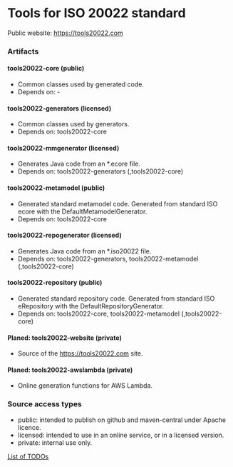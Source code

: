 # Tools for ISO 20022 standard

Public website: https://tools20022.com

### Artifacts

#### tools20022-core (public)
- Common classes used by generated code.
- Depends on: - 

#### tools20022-generators (licensed)
- Common classes used by generators.
- Depends on: tools20022-core 

#### tools20022-mmgenerator (licensed)
- Generates Java code from an *.ecore file.
- Depends on: tools20022-generators (,tools20022-core) 

#### tools20022-metamodel (public)
- Generated standard metamodel code. Generated from standard ISO ecore with the DefaultMetamodelGenerator.  
- Depends on: tools20022-core 

#### tools20022-repogenerator (licensed)
- Generates Java code from an *.iso20022 file.
- Depends on: tools20022-generators, tools20022-metamodel (,tools20022-core) 

#### tools20022-repository (public)
- Generated standard repository code. Generated from standard ISO eRepository with the DefaultRepositoryGenerator.  
- Depends on: tools20022-core, tools20022-metamodel (,tools20022-core)

#### Planed: tools20022-website (private)
- Source of the https://tools20022.com site.

#### Planed: tools20022-awslambda (private)
- Online generation functions for AWS Lambda.

### Source access types
* public: intended to publish on github and maven-central under Apache licence.
* licensed: intended to use in an online service, or in a licensed version.
* private: internal use only.



[List of TODOs](TODO.md)